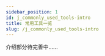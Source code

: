 ```yaml
---
sidebar_position: 1
id: j_commonly_used_tools-intro
title: 常用工具一览
slug: /j_commonly_used_tools-intro
---
```


介绍部分待完善中......